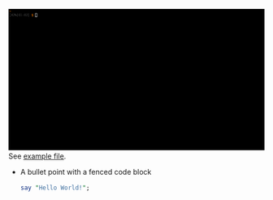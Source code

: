 
![Screenshot](doc/screenshot.png)
See [example file](doc/example.json).

*	A bullet point with a fenced code block
	```perl
	say "Hello World!";
	```

